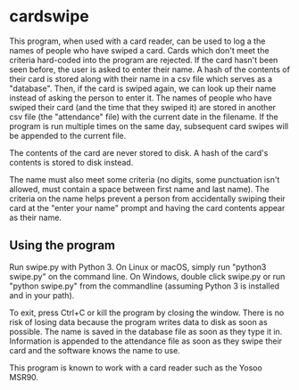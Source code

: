 # cardswipe

This program, when used with a card reader, can be used to log a the names of people who have swiped a card. Cards which don't meet the criteria hard-coded into the program are rejected. If the card hasn't been seen before, the user is asked to enter their name. A hash of the contents of their card is stored along with their name in a csv file which serves as a "database". Then, if the card is swiped again, we can look up their name instead of asking the person to enter it. The names of people who have swiped their card (and the time that they swiped it) are stored in another csv file (the "attendance" file) with the current date in the filename. If the program is run multiple times on the same day, subsequent card swipes will be appended to the current file.

The contents of the card are never stored to disk. A hash of the card's contents is stored to disk instead.

The name must also meet some criteria (no digits, some punctuation isn't allowed, must contain a space between first name and last name). The criteria on the name helps prevent a person from accidentally swiping their card at the "enter your name" prompt and having the card contents appear as their name.

## Using the program
Run swipe.py with Python 3. On Linux or macOS, simply run "python3 swipe.py" on the command line. On Windows, double click swipe.py or run "python swipe.py" from the commandline (assuming Python 3 is installed and in your path).

To exit, press Ctrl+C or kill the program by closing the window. There is no risk of losing data because the program writes data to disk as soon as possible. The name is saved in the database file as soon as they type it in. Information is appended to the attendance file as soon as they swipe their card and the software knows the name to use.

This program is known to work with a card reader such as the Yosoo MSR90.
